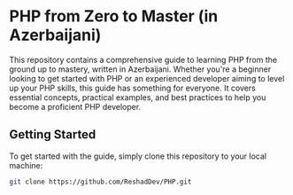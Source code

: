 # PHP from Zero to Master (in Azerbaijani)

This repository contains a comprehensive guide to learning PHP from the ground up to mastery, written in Azerbaijani. Whether you're a beginner looking to get started with PHP or an experienced developer aiming to level up your PHP skills, this guide has something for everyone. It covers essential concepts, practical examples, and best practices to help you become a proficient PHP developer.

## Getting Started

To get started with the guide, simply clone this repository to your local machine:

```bash
git clone https://github.com/ReshadDev/PHP.git
